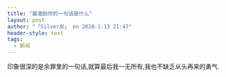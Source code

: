 ```yaml
---
title: "最激励你的一句话是什么"
layout: post
author: "「Silver岚」 on 2020-1-13 21:47"
header-style: text
tags:
  - 新闻
---
```


<head></head>
<body>
  印象很深的是余罪里的一句话,就算最后我一无所有,我也不缺乏从头再来的勇气.
 <br>
</body>


